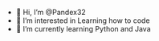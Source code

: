 - 👋 Hi, I’m @Pandex32
- 👀 I’m interested in Learning how to code
- 🌱 I’m currently learning Python and Java


<!---
Pandex32/Pandex32 is a ✨ special ✨ repository because its `README.md` (this file) appears on your GitHub profile.
You can click the Preview link to take a look at your changes.
--->
